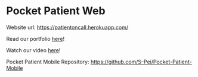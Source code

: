 # Pocket Patient Web

Website url: https://patientoncall.herokuapp.com/

Read our portfolio [here](Pocket%20Patient%20Portfolio.pdf)!

Watch our video [here](https://drive.google.com/file/d/1fcpMnx6Wq7qnmrcvkzsBwsX-0arPpsJv/view)!

Pocket Patient Mobile Repository: https://github.com/S-Pei/Pocket-Patient-Mobile
